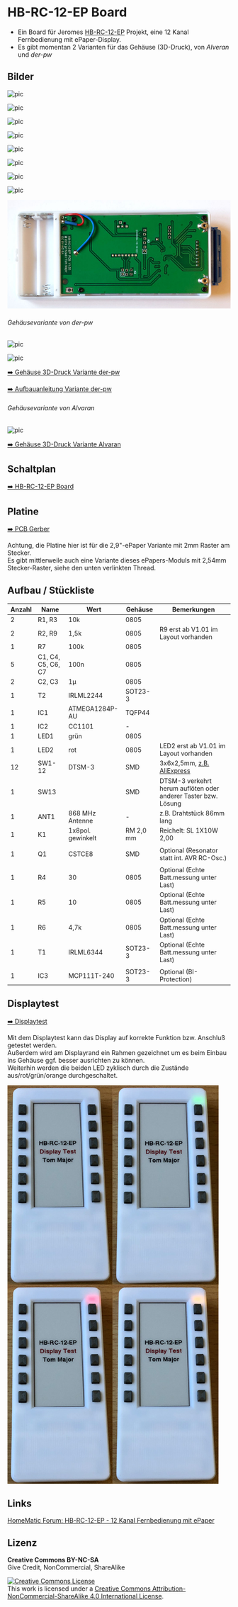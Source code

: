 
# HB-RC-12-EP Board

- Ein Board für Jeromes [HB-RC-12-EP](https://homematic-forum.de/forum/viewtopic.php?f=76&t=50160) Projekt, eine 12 Kanal Fernbedienung mit ePaper-Display.
- Es gibt momentan 2 Varianten für das Gehäuse (3D-Druck), von *Alveran* und *der-pw*


## Bilder

![pic](Images/HB-RC-12-EP_Dimensions.png)

![pic](Images/HB-RC-12-EP_Top_V10.png)

![pic](Images/HB-RC-12-EP_Bottom_V10.png)

![pic](Images/remote1.jpg)

![pic](Images/remote2.jpg)

![pic](Images/remote3.jpg)

![pic](Images/remote4.jpg)

![pic](Images/remote5.jpg)

![pic](Images/remote6.jpg)


###### Gehäusevariante von der-pw

![pic](Images/HB-RC-12-EP_derpw1.jpg)

![pic](Images/HB-RC-12-EP_derpw2.jpg)

[:arrow_right: Gehäuse 3D-Druck Variante der-pw](https://www.thingiverse.com/thing:4145186)

[:arrow_right: Aufbauanleitung Variante der-pw](https://cdn.thingiverse.com/assets/88/70/7e/3d/6d/Aufbauanleitung_YA_HB-RC-12-EP_Case.pdf)

###### Gehäusevariante von Alvaran

![pic](Images/HB-RC-12-EP_Alveran.jpg)

[:arrow_right: Gehäuse 3D-Druck Variante Alvaran](https://github.com/Alveran81/HB-RC-12-EP/tree/master/STL)


## Schaltplan

[:arrow_right: HB-RC-12-EP Board](https://github.com/TomMajor/SmartHome/tree/master/PCB/HB-RC-12-EP/Files/HB-RC-12-EP_V101.pdf)


## Platine

[:arrow_right: PCB Gerber](Gerber)

Achtung, die Platine hier ist für die 2,9"-ePaper Variante mit 2mm Raster am Stecker.<br>
Es gibt mittlerweile auch eine Variante dieses ePapers-Moduls mit 2,54mm Stecker-Raster, siehe den unten verlinkten Thread.


## Aufbau / Stückliste

| Anzahl    | Name      | Wert              | Gehäuse       | Bemerkungen |
|---|---|---|---|---|
| 2 | R1, R3            | 10k               | 0805          | |
| 2 | R2, R9            | 1,5k              | 0805          | R9 erst ab V1.01 im Layout vorhanden |
| 1 | R7                | 100k              | 0805          | |
| 5 | C1, C4, C5, C6, C7| 100n              | 0805          | |
| 2 | C2, C3            | 1µ                | 0805          | |
| 1 | T2                | IRLML2244         | SOT23-3       | |
| 1 | IC1	            | ATMEGA1284P-AU    | TQFP44        | |
| 1 | IC2	            | CC1101	        | -             | |
| 1 | LED1	            | grün	            | 0805          | |
| 1 | LED2	            | rot	            | 0805          | LED2 erst ab V1.01 im Layout vorhanden |
| 12| SW1-12            | DTSM-3            | SMD           | 3x6x2,5mm, [z.B. AliExpress](https://de.aliexpress.com/item/32672806661.html) |
| 1 | SW13              |                   | SMD           | DTSM-3 verkehrt herum auflöten oder anderer Taster bzw. Lösung |
| 1 | ANT1	            | 868 MHz Antenne   | -             | z.B. Drahtstück 86mm lang |
| 1 | K1                | 1x8pol. gewinkelt | RM 2,0 mm     | Reichelt: SL 1X10W 2,00 |
|   |                   |                   |               | |
| 1 | Q1	            | CSTCE8	        |SMD            | Optional (Resonator statt int. AVR RC-Osc.) |
|   |                   |                   |               | |
| 1 | R4	            | 30	            | 0805          | Optional (Echte Batt.messung unter Last) |
| 1 | R5	            | 10	            | 0805          | Optional (Echte Batt.messung unter Last) |
| 1 | R6	            | 4,7k	            | 0805          | Optional (Echte Batt.messung unter Last) |
| 1 | T1	            | IRLML6344         | SOT23-3       | Optional (Echte Batt.messung unter Last) |
|   |                   |                   |               | |
| 1 | IC3	            | MCP111T-240	    | SOT23-3       | Optional (BI-Protection) |


## Displaytest

[:arrow_right: Displaytest](ePaper29_DisplayTest)

Mit dem Displaytest kann das Display auf korrekte Funktion bzw. Anschluß getestet werden.<br>
Außerdem wird am Displayrand ein Rahmen gezeichnet um es beim Einbau ins Gehäuse ggf. besser ausrichten zu können.<br>
Weiterhin werden die beiden LED zyklisch durch die Zustände aus/rot/grün/orange durchgeschaltet.<br>

![pic](Images/remote_displaytest.jpg)


## Links

[HomeMatic Forum: HB-RC-12-EP - 12 Kanal Fernbedienung mit ePaper](https://homematic-forum.de/forum/viewtopic.php?f=76&t=50160)


## Lizenz

**Creative Commons BY-NC-SA**<br>
Give Credit, NonCommercial, ShareAlike

<a rel="license" href="http://creativecommons.org/licenses/by-nc-sa/4.0/"><img alt="Creative Commons License" style="border-width:0" src="https://i.creativecommons.org/l/by-nc-sa/4.0/88x31.png" /></a><br />This work is licensed under a <a rel="license" href="http://creativecommons.org/licenses/by-nc-sa/4.0/">Creative Commons Attribution-NonCommercial-ShareAlike 4.0 International License</a>.
